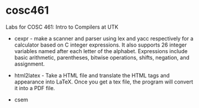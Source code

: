 # cosc461
Labs for COSC 461: Intro to Compilers at UTK

- cexpr - make a scanner and parser using lex and yacc respectively for a calculator based on C integer expressions. It also supports 26 integer variables named after each letter of the alphabet. Expressions include basic arithmetic, parentheses, bitwise operations, shifts, negation, and assignment.

- html2latex - Take a HTML file and translate the HTML tags and
appearance into LaTeX. Once you get a tex file, the program will convert it into a PDF
file.

- csem


